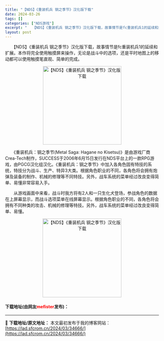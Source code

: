 ```yaml
---
title: "【NDS】《重装机兵 钢之季节》汉化版下载"
date: 2024-03-26
tags: []
categories: ["NDS游戏"]
excerpt: "　　【NDS】《重装机兵 钢之季节》汉化版下载，故事情节是fc重装机兵1的延续和扩展。本作将完全使用触摸屏来操作，无论是战斗中的选项，还是平时地图上的移动都可以使用触摸笔直观、简单的完成。 　　《重装机兵：钢之季节(Metal Saga: Hagane no Kisetsu)》是由游戏厂商Crea-&hellip;"
layout: post
---
```


 <p>　　【NDS】《重装机兵 钢之季节》汉化版下载，故事情节是fc重装机兵1的延续和扩展。本作将完全使用触摸屏来操作，无论是战斗中的选项，还是平时地图上的移动都可以使用触摸笔直观、简单的完成。</p> <p align="center"><img align="" border="0" src="https://lad.sfcrom.cn/wp-content/uploads/2024/03/20240326_66022ea57c28b.png" width="257" alt="【NDS】《重装机兵 钢之季节》汉化版下载" /></p> <p>　　《重装机兵：钢之季节(Metal Saga: Hagane no Kisetsu)》是由游戏厂商Crea-Tech制作，SUCCESS于2006年6月15日发行在NDS平台上的一款RPG游戏，由PGCG汉化组汉化。《重装机兵：钢之季节》中加入各角色固有特技的系统，特技分为战斗、生产、特异3大类。根据角色职业的不同，各角色将会拥有炮弹及装备的制作、机械的修理等不同特技。另外，战车系统的菜单经过改良变得简单、易懂非常容易入手。</p> <p>　　从游戏画面中来看，战斗时我方将有2人和一只生化犬登场，参战角色的数据在上屏幕显示，而战斗选项菜单在线屏幕显示。根据角色职业的不同，各角色将会拥有不同种类的攻击、机械的修理等特技。另外，战车系统的菜单经过改良变得简单、易懂。</p> <p align="center"><img align="" border="0" src="https://lad.sfcrom.cn/wp-content/uploads/2024/03/20240326_66022ea5d195a.png" width="258" alt="【NDS】《重装机兵 钢之季节》汉化版下载" /></p> <p><h4>下载地址(由网友<font color="red">mefister</font>发布)：</h4></p> 

---
📖 **下载地址/原文地址：** 本文最初发布于我的博客网站：[https://lad.sfcrom.cn/2024/03/34666/](https://lad.sfcrom.cn/2024/03/34666/)
